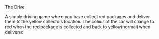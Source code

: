 The Drive

A simple driving game where you have collect red packages and deliver them to the yellow collectors location.
The colour of the car will change to red when the red package is collected and back to yellow(normal) when delivered

